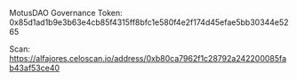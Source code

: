 MotusDAO Governance Token: 
0x85d1ad1b9e3b63e4cb85f4315ff8bfc1e580f4e2f174d45efae5bb30344e5265

Scan:
https://alfajores.celoscan.io/address/0xb80ca7962f1c28792a242200085fab43af53ce40
